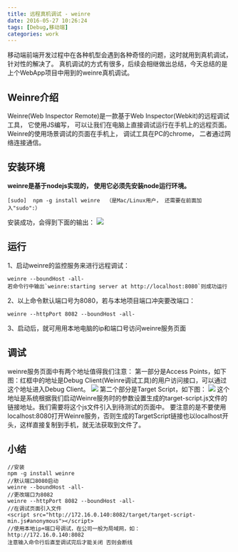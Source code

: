 ```yaml
---
title: 远程真机调试 - weinre
date: 2016-05-27 10:26:24
tags: [Debug,移动端]
categories: work
---
```


移动端前端开发过程中在各种机型会遇到各种奇怪的问题，这时就用到真机调试，针对性的解决了。
真机调试的方式有很多，后续会相继做出总结，今天总结的是上个WebApp项目中用到的weinre真机调试。

<!-- more -->

## Weinre介绍
Weinre(Web Inspector Remote)是一款基于Web Inspector(Webkit)的远程调试工具， 它使用JS编写， 可以让我们在电脑上直接调试运行在手机上的远程页面。
Weinre的使用场景调试的页面在手机上， 调试工具在PC的chrome， 二者通过网络连接通信。

## 安装环境
**weinre是基于nodejs实现的， 使用它必须先安装node运行环境。**
```
[sudo]  npm -g install weinre  （是Mac/Linux用户， 还需要在前面加入"sudo":）
```
安装成功，会得到下面的输出：
![](/images/weinre_1.png)

## 运行
1、启动weinre的监控服务来进行远程调试：
```
weinre --boundHost -all-
若命令行中输出`weinre:starting server at http://localhost:8080`则成功运行
```
2、以上命令默认端口号为8080，若与本地项目端口冲突要改端口：
```
weinre --httpPort 8082 --boundHost -all-
```
3、启动后，就可用用本地电脑的ip和端口号访问weinre服务页面

## 调试
weinre服务页面中有两个地址值得我们注意：
第一部分是Access Points，如下图：红框中的地址是Debug Client(Weinre调试工具)的用户访问接口，可以通过这个地址进入Debug Client。
![](/images/weinre_3.png)
第二个部分是Target Script，如下图：
![](/images/weinre_4.png)
这个地址是系统根据我们启动Weinre服务时的参数设置生成的target-script.js文件的链接地址。我们需要将这个js文件引入到待测试的页面中。
要注意的是不要使用localhost:8080打开Weinre服务，否则生成的TargetScript链接也以localhost开头，这样直接复制到手机，就无法获取到文件了。

## 小结
```
//安装
npm -g install weinre
//默认端口8080启动
weinre --boundHost -all-
//更改端口为8082
weinre --httpPort 8082 --boundHost -all-
//在调试页面引入文件
<script src="http://172.16.0.140:8082/target/target-script-min.js#anonymous"></script>
//使用本地ip+端口号调试，在公司一般为局域网，如：
http://172.16.0.140:8082
注意输入命令行后直至调试完后才能关闭 否则会断线
```